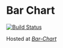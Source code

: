 # Bar Chart

[![Build Status](https://travis-ci.org/ayush987goyal/bar-chart.svg?branch=master)](https://travis-ci.org/ayush987goyal/bar-chart)

Hosted at *[Bar-Chart](https://ayush987goyal.github.io/bar-chart/)*
